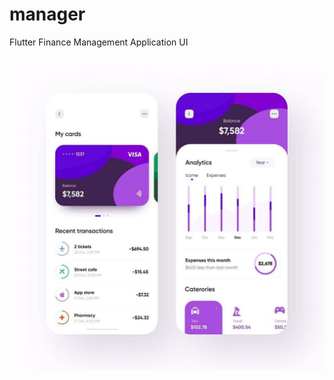 # manager

Flutter Finance Management Application UI

![Image](graphics/inspire.jpg?raw=true "Instagram Post")
